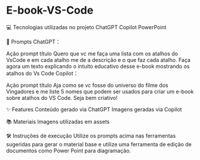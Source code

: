 ﻿# E-book-VS-Code

💻 Tecnologias utilizadas no projeto
ChatGPT
Copilot
PowerPoint

🧠 Prompts
ChatGPT：

Ação	prompt
título	Quero que vc me faça uma lista com os atalhos do VsCode e em cada atalho me de a descrição e o que faz cada atalho. Faça agora um texto explicando o intuito educativo desse e-book mostrando os atalhos do Vs Code
Copilot：

Ação	prompt
título	Aja como se vc fosse do universo do filme dos Vingadores e me liste 5 nomes que podem ser usados para criar um e-book sobre atalhos do VS Code. Seja bem criativo!

✨ Features
Conteúdo gerado via ChatGPT
Imagens geradas via Copilot

📚 Materiais
Imagens utilizadas em assets

🛠️ Instruções de execução
Utilize os prompts acima nas ferramentas sugeridas para gerar o material base e utilize uma ferramenta de edição de documentos como Power Point para diagramação.
